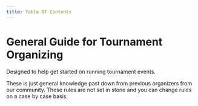 ```yaml
---
title: Table Of Contents
---
```


# General Guide for Tournament Organizing

Designed to help get started on running tournament events.

These is just general knowledge past down from previous organizers from our community. These rules are not set in stone and you can change rules on a case by case basis.
